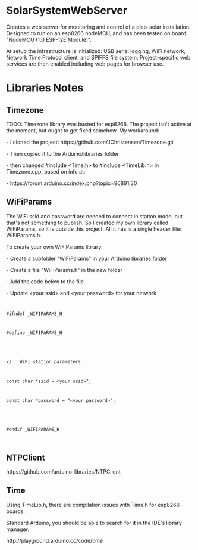 # SolarSystemWebServer

<p>Creates a web server for monitoring and control of a pico-solar installation. Designed to run on an esp8266 nodeMCU, and has been tested on board: "NodeMCU (1.0 ESP-12E Module)".</p>
<p>At setup the infrastructure is initialized: USB serial logging, WiFi network, Network Time Protocol client, and SPIFFS file system.  Project-specific web services are then enabled including web pages for browser use.</p>
<h1>Libraries Notes</h1>
<h2>Timezone</h2>
<p>TODO: Timezone library was busted for esp8266.  The project isn't active at the moment, but ought to get fixed somehow.  My workaround:</p>
<p>- I cloned the project: https://github.com/JChristensen/Timezone.git</p>
<p>-    Then copied it to the Arduino/libraries folder</p>
<p>-    then changed #include &ltTime.h> to #include &ltTimeLib.h> in Timezone.cpp, based on info at:</p>
<p>-     https://forum.arduino.cc/index.php?topic=96891.30</p>
<h2>WiFiParams</h2>
<p>The WiFi ssid and password are needed to connect in station mode, but that's not something to publish.  So I created my own library called WiFiParams, so it is outside this project.  All it has is a single header file: WiFiParams.h.</p>
<p>To create your own WiFiParams library:</p>
<p>- Create a subfolder "WiFiParams" in your Arduino libraries folder</p>
<p>- Create a file "WiFiParams.h" in the new folder</p>
<p>- Add the code below to the file</p>
<p>- Update &ltyour ssid> and &ltyour password> for your network</p>
<code>
<p>#ifndef _WIFIPARAMS_H</p>
<p>#define _WIFIPARAMS_H</p>
<p></p>
<p>//   WiFi station parameters</p>
<p>const char *ssid = &ltyour ssid>";</p>
<p>const char *password = "&ltyour password>";</p>
<p></p>
<p>#endif _WIFIPARAMS_H</p>
</code>
<h2>NTPClient</h2>
<p>https://github.com/arduino-libraries/NTPClient<p>
<h2>Time</h2>
<p>Using TimeLib.h, there are compilation issues with Time.h for esp8266 boards.</p>
<p>Standard Arduino, you should be able to search for it in the IDE's library manager.</p>
<p>http://playground.arduino.cc/code/time</p>

